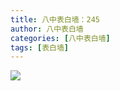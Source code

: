 ```yaml
---
title: 八中表白墙：245
author: 八中表白墙
categories: [八中表白墙]
tags: [表白墙]
---
```


![]( https://img.urlnode.com/file/251b223b625d1b9b9e300.jpg)